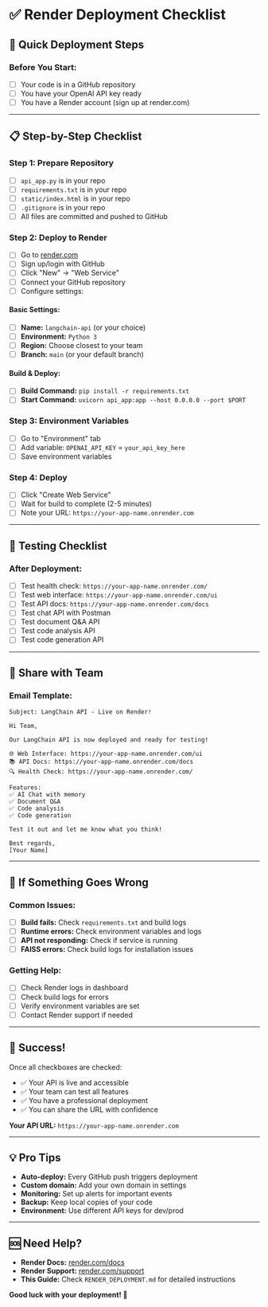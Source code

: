 # ✅ Render Deployment Checklist

## 🚀 **Quick Deployment Steps**

### **Before You Start:**
- [ ] Your code is in a GitHub repository
- [ ] You have your OpenAI API key ready
- [ ] You have a Render account (sign up at render.com)

---

## 📋 **Step-by-Step Checklist**

### **Step 1: Prepare Repository**
- [ ] `api_app.py` is in your repo
- [ ] `requirements.txt` is in your repo
- [ ] `static/index.html` is in your repo
- [ ] `.gitignore` is in your repo
- [ ] All files are committed and pushed to GitHub

### **Step 2: Deploy to Render**
- [ ] Go to [render.com](https://render.com)
- [ ] Sign up/login with GitHub
- [ ] Click "New" → "Web Service"
- [ ] Connect your GitHub repository
- [ ] Configure settings:

#### **Basic Settings:**
- [ ] **Name:** `langchain-api` (or your choice)
- [ ] **Environment:** `Python 3`
- [ ] **Region:** Choose closest to your team
- [ ] **Branch:** `main` (or your default branch)

#### **Build & Deploy:**
- [ ] **Build Command:** `pip install -r requirements.txt`
- [ ] **Start Command:** `uvicorn api_app:app --host 0.0.0.0 --port $PORT`

### **Step 3: Environment Variables**
- [ ] Go to "Environment" tab
- [ ] Add variable: `OPENAI_API_KEY` = `your_api_key_here`
- [ ] Save environment variables

### **Step 4: Deploy**
- [ ] Click "Create Web Service"
- [ ] Wait for build to complete (2-5 minutes)
- [ ] Note your URL: `https://your-app-name.onrender.com`

---

## 🧪 **Testing Checklist**

### **After Deployment:**
- [ ] Test health check: `https://your-app-name.onrender.com/`
- [ ] Test web interface: `https://your-app-name.onrender.com/ui`
- [ ] Test API docs: `https://your-app-name.onrender.com/docs`
- [ ] Test chat API with Postman
- [ ] Test document Q&A API
- [ ] Test code analysis API
- [ ] Test code generation API

---

## 📧 **Share with Team**

### **Email Template:**
```
Subject: LangChain API - Live on Render!

Hi Team,

Our LangChain API is now deployed and ready for testing!

🌐 Web Interface: https://your-app-name.onrender.com/ui
📚 API Docs: https://your-app-name.onrender.com/docs
🔍 Health Check: https://your-app-name.onrender.com/

Features:
✅ AI Chat with memory
✅ Document Q&A
✅ Code analysis
✅ Code generation

Test it out and let me know what you think!

Best regards,
[Your Name]
```

---

## 🚨 **If Something Goes Wrong**

### **Common Issues:**
- [ ] **Build fails:** Check `requirements.txt` and build logs
- [ ] **Runtime errors:** Check environment variables and logs
- [ ] **API not responding:** Check if service is running
- [ ] **FAISS errors:** Check build logs for installation issues

### **Getting Help:**
- [ ] Check Render logs in dashboard
- [ ] Check build logs for errors
- [ ] Verify environment variables are set
- [ ] Contact Render support if needed

---

## 🎉 **Success!**

Once all checkboxes are checked:
- ✅ Your API is live and accessible
- ✅ Your team can test all features
- ✅ You have a professional deployment
- ✅ You can share the URL with confidence

**Your API URL:** `https://your-app-name.onrender.com`

---

## 💡 **Pro Tips**

- **Auto-deploy:** Every GitHub push triggers deployment
- **Custom domain:** Add your own domain in settings
- **Monitoring:** Set up alerts for important events
- **Backup:** Keep local copies of your code
- **Environment:** Use different API keys for dev/prod

---

## 🆘 **Need Help?**

- **Render Docs:** [render.com/docs](https://render.com/docs)
- **Render Support:** [render.com/support](https://render.com/support)
- **This Guide:** Check `RENDER_DEPLOYMENT.md` for detailed instructions

**Good luck with your deployment! 🚀** 